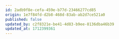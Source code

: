 ```yaml
---
id: 2adb9f8e-cefa-459e-b77d-23466277cd85
origin: 1e7f84fd-d2b8-468d-83ab-ab2d7ce521a0
published: false
updated_by: c2f8321e-be41-4d83-b9ee-8136dba46b39
updated_at: 1712399361
---
```

